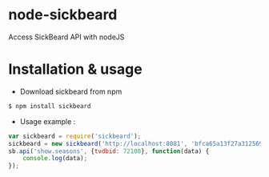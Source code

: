 node-sickbeard
==============

Access SickBeard API with nodeJS


# Installation & usage

- Download sickbeard from npm
```bash
$ npm install sickbeard
```

- Usage example :
```javascript
var sickbeard = require('sickbeard');
sickbeard = new sickbeard('http://localhost:8081', 'bfca65a13f27a312569ea69cfc52251c');
sb.api('show.seasons', {tvdbid: 72108}, function(data) {
    console.log(data);
});
```